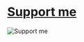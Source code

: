 # [Support me](https://crq.js.org/bwb/test/wechatpay.JPG)

![Support me](https://crq.js.org//bwb/test/wechatpay.JPG)
